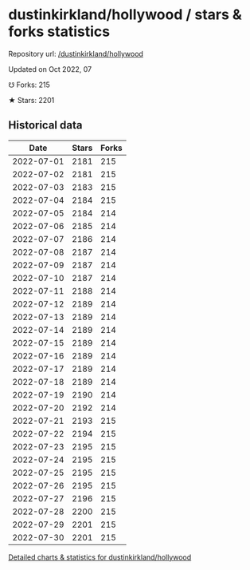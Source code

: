 # dustinkirkland/hollywood / stars & forks statistics

Repository url: [/dustinkirkland/hollywood](https://github.com/dustinkirkland/hollywood)

Updated on Oct 2022, 07

☋ Forks: 215

★ Stars: 2201

## Historical data
| Date | Stars | Forks |
|------|-------|-------|
| 2022-07-01 | 2181 | 215 | 
| 2022-07-02 | 2181 | 215 | 
| 2022-07-03 | 2183 | 215 | 
| 2022-07-04 | 2184 | 215 | 
| 2022-07-05 | 2184 | 214 | 
| 2022-07-06 | 2185 | 214 | 
| 2022-07-07 | 2186 | 214 | 
| 2022-07-08 | 2187 | 214 | 
| 2022-07-09 | 2187 | 214 | 
| 2022-07-10 | 2187 | 214 | 
| 2022-07-11 | 2188 | 214 | 
| 2022-07-12 | 2189 | 214 | 
| 2022-07-13 | 2189 | 214 | 
| 2022-07-14 | 2189 | 214 | 
| 2022-07-15 | 2189 | 214 | 
| 2022-07-16 | 2189 | 214 | 
| 2022-07-17 | 2189 | 214 | 
| 2022-07-18 | 2189 | 214 | 
| 2022-07-19 | 2190 | 214 | 
| 2022-07-20 | 2192 | 214 | 
| 2022-07-21 | 2193 | 215 | 
| 2022-07-22 | 2194 | 215 | 
| 2022-07-23 | 2195 | 215 | 
| 2022-07-24 | 2195 | 215 | 
| 2022-07-25 | 2195 | 215 | 
| 2022-07-26 | 2195 | 215 | 
| 2022-07-27 | 2196 | 215 | 
| 2022-07-28 | 2200 | 215 | 
| 2022-07-29 | 2201 | 215 | 
| 2022-07-30 | 2201 | 215 | 


[Detailed charts & statistics for dustinkirkland/hollywood](https://reviewgithub.com/rep/dustinkirkland/hollywood)
